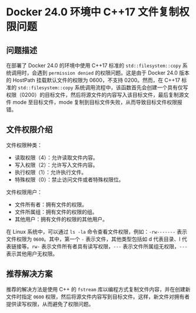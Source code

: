 # Docker 24.0 环境中 C++17 文件复制权限问题

## 问题描述

在部署了 Docker 24.0 的环境中使用 C++17 标准的 `std::filesystem::copy` 系统调用时，会遇到 `permission denied` 的权限问题。这是由于 Docker 24.0 版本的 HostPath 挂载默认文件的权限为 0600，不支持 0200。然而，在 C++17 标准的 `std::filesystem::copy` 系统调用流程中，该函数首先会创建一个具有仅写权限（0200）的目标文件，然后将源文件的内容写入该目标文件，最后复制源文件 mode 至目标文件，mode 复制到目标文件失败，从而导致目标文件权限报错。

## 文件权限介绍

文件权限种类：

- 读取权限（4）：允许读取文件内容。
- 写入权限（2）：允许写入文件内容。
- 执行权限（1）：允许执行文件。
- 特殊权限（0）：禁止访问文件或者特殊权限位。

文件权限用户：

- 文件所有者：拥有文件的权限。
- 文件所属组：拥有文件的权限的组。
- 其他用户：拥有文件的权限的其他用户。

在 Linux 系统中，可以通过 `ls -la` 命令查看文件权限，例如：`-rw-------` 表示文件权限为 `0600`。其中，第一个 `-` 表示文件，其他类型包括如 d 代表目录、l 代表链接等。`rw-` 表示文件所有者具有读写权限，`---` 表示文件所属组无权限，`---` 表示其他用户无权限。

## 推荐解决方案

推荐的解决方法是使用 C++ 的 `fstream` 库以编程方式复制文件内容，并在创建新文件时指定 `0600` 权限，然后将源文件内容写到目标文件。这样，新文件对拥有者提供读写权限，从而避免了权限问题。
